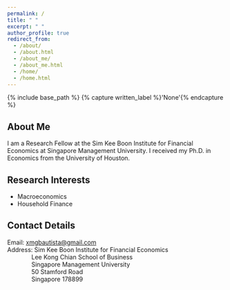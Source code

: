 ```yaml
---
permalink: /
title: " "
excerpt: " "
author_profile: true
redirect_from: 
  - /about/
  - /about.html
  - /about_me/
  - /about_me.html
  - /home/
  - /home.html
---
```


{% include base_path %}
{% capture written_label %}'None'{% endcapture %}

## About Me

I am a Research Fellow at the Sim Kee Boon Institute for Financial Economics at Singapore Management University. I received my Ph.D. in 
Economics from the University of Houston.

## Research Interests
* Macroeconomics
* Household Finance

## Contact Details
Email: xmgbautista@gmail.com <br>
Address: Sim Kee Boon Institute for Financial Economics <br>
&emsp;&emsp;&emsp;&emsp;Lee Kong Chian School of Business <br>
&emsp;&emsp;&emsp;&emsp;Singapore Management University <br>
&emsp;&emsp;&emsp;&emsp;50 Stamford Road <br>
&emsp;&emsp;&emsp;&emsp;Singapore 178899